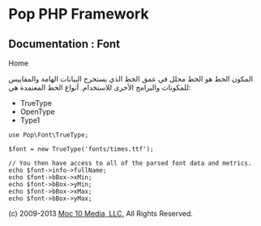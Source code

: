 Pop PHP Framework
=================

Documentation : Font
--------------------

Home

المكون الخط هو الخط محلل في عمق الخط الذي يستخرج البيانات الهامة
والمقاييس للمكونات والبرامج الأخرى للاستخدام. أنواع الخط المعتمدة هي:

-   TrueType
-   OpenType
-   Type1

<!-- -->

    use Pop\Font\TrueType;

    $font = new TrueType('fonts/times.ttf');

    // You then have access to all of the parsed font data and metrics.
    echo $font->info->fullName;
    echo $font->bBox->xMin;
    echo $font->bBox->yMin;
    echo $font->bBox->xMax;
    echo $font->bBox->yMax;

\(c) 2009-2013 [Moc 10 Media, LLC.](http://www.moc10media.com) All
Rights Reserved.
